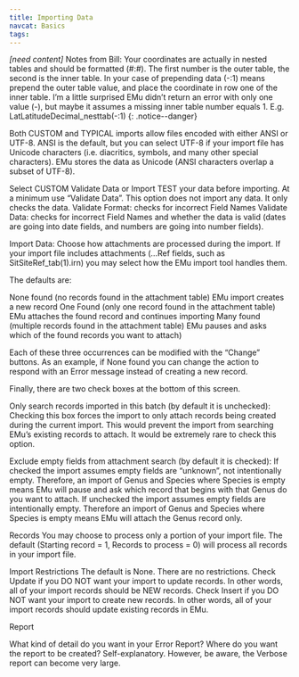 ```yaml
---
title: Importing Data
navcat: Basics
tags:
---
```


*[need content]* Notes from Bill: Your coordinates are actually in nested tables and should be formatted (#:#). The first number is the outer table, the second is the inner table. In your case of prepending data (-:1) means prepend the outer table value, and place the coordinate in row one of the inner table. I’m a little surprised EMu didn’t return an error with only one value (-), but maybe it assumes a missing inner table number equals 1. E.g. LatLatitudeDecimal_nesttab(-:1)
{: .notice--danger}

Both CUSTOM and TYPICAL imports allow files encoded with either ANSI or UTF-8.  ANSI is the default, but you can select UTF-8 if your import file has Unicode characters (i.e. diacritics, symbols, and many other special characters).   EMu stores the data as Unicode (ANSI characters overlap a subset of UTF-8).

Select CUSTOM
Validate Data or Import
TEST your data before importing.  At a minimum use “Validate Data”.  This option does not import any data.  It only checks the data.
Validate Format: checks for incorrect Field Names
Validate Data:  checks for incorrect Field Names and whether the data is valid (dates are going into date fields, and numbers are going into number fields).  

Import Data:
Choose how attachments are processed during the import.
If your import file includes attachments (…Ref fields, such as SitSiteRef_tab(1).irn) you may select how the EMu import tool handles them.

The defaults are:

None found (no records found in the attachment table) EMu import creates a new record
One Found (only one record found in the attachment table) EMu attaches the found record and continues importing
Many found (multiple records found in the attachment table) EMu pauses and asks which of the found records you want to attach)

Each of these three occurrences can be modified with the “Change” buttons.  As an example, if None found you can change the action to respond with an Error message instead of creating a new record.

Finally, there are two check boxes at the bottom of this screen.

Only search records imported in this batch (by default it is unchecked): Checking this box forces the import to only attach records being created during the current import.  This would prevent the import from searching EMu’s existing records to attach.  It would be extremely rare to check this option.

Exclude empty fields from attachment search (by default it is checked):
If checked the import assumes empty fields are “unknown”, not intentionally empty.  Therefore, an import of Genus and Species where Species is empty means EMu will pause and ask which record that begins with that Genus do you want to attach.
If unchecked the import assumes empty fields are intentionally empty.  Therefore an import of Genus and Species where Species is empty means EMu will attach the Genus record only.

Records
You may choose to process only a portion of your import file.  The default (Starting record = 1, Records to process = 0) will process all records in your import file.

Import Restrictions
The default is None. There are no restrictions.
Check Update if you DO NOT want your import to update records.  In other words, all of your import records should be NEW records.
Check Insert if you DO NOT want your import to create new records.  In other words, all of your import records should update existing records in EMu.

Report

What kind of detail do you want in your Error Report?  Where do you want the report to be created?
Self-explanatory.  However, be aware, the Verbose report can become very large.
